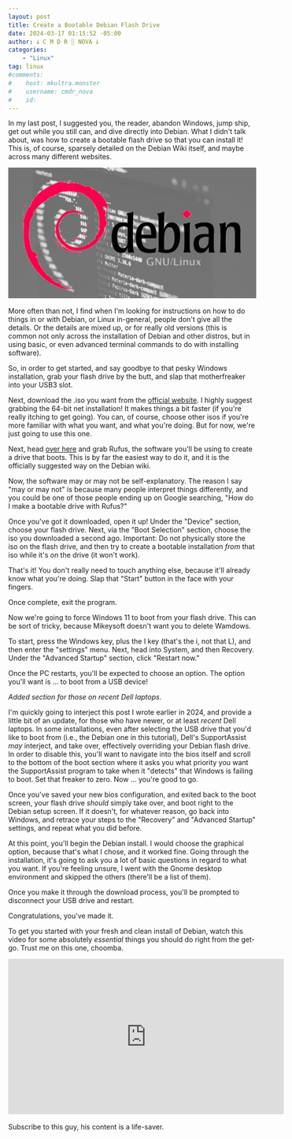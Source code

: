 ```yaml
---
layout: post
title: Create a Bootable Debian Flash Drive
date: 2024-03-17 01:15:52 -05:00
author: 𐕣 C M D R ░ NOVA 𐕣
categories:
    - "Linux"
tag: linux
#comments:
#    host: mkultra.monster
#    username: cmdr_nova
#    id: 
---
```


<!-- wp:paragraph -->
<p>In my last post, I suggested you, the reader, abandon Windows, jump ship, get out while you still can, and dive directly into Debian. What I didn't talk about, was how to create a bootable flash drive so that you can install it! This is, of course, sparsely detailed on the Debian Wiki itself, and maybe across many different websites.</p>
<!-- /wp:paragraph -->

<img class="img-wrap" src="/img/posts/debian/debian.png">

<!-- wp:paragraph -->
<p>More often than not, I find when I'm looking for instructions on how to do things in or with Debian, or Linux in-general, people don't give all the details. Or the details are mixed up, or for really old versions (this is common not only across the installation of Debian and other distros, but in using basic, or even advanced terminal commands to do with installing software).</p>
<!-- /wp:paragraph -->

<!-- wp:paragraph -->
<p>So, in order to get started, and say goodbye to that pesky Windows installation, grab your flash drive by the butt, and slap that motherfreaker into your USB3 slot.</p>
<!-- /wp:paragraph -->

<!-- wp:paragraph -->
<p>Next, download the .iso you want from the <a href="https://www.debian.org/distrib/" target="_blank" rel="noreferrer noopener">official website</a>. I highly suggest grabbing the 64-bit net installation! It makes things a bit faster (if you're really itching to get going). You can, of course, choose other isos if you're more familiar with what you want, and what you're doing. But for now, we're just going to use this one.</p>
<!-- /wp:paragraph -->

<!-- wp:paragraph -->
<p>Next, head <a href="https://rufus.ie/en/" target="_blank" rel="noreferrer noopener">over here</a> and grab Rufus, the software you'll be using to create a drive that boots. This is by far the easiest way to do it, and it is the officially suggested way on the Debian wiki.</p>
<!-- /wp:paragraph -->

<!-- wp:paragraph -->
<p>Now, the software may or may not be self-explanatory. The reason I say "may or may not" is because many people interpret things differently, and you could be one of those people ending up on Google searching, "How do I make a bootable drive with Rufus?"</p>
<!-- /wp:paragraph -->

<!-- wp:paragraph -->
<p>Once you've got it downloaded, open it up! Under the "Device" section, choose your flash drive. Next, via the "Boot Selection" section, choose the iso you downloaded a second ago. Important: Do not physically store the iso on the flash drive, and then try to create a bootable installation <em>from</em> that iso while it's <em>on</em> the drive (it won't work).</p>
<!-- /wp:paragraph -->

<!-- wp:paragraph -->
<p>That's it! You don't really need to touch anything else, because it'll already know what you're doing. Slap that "Start" button in the face with your fingers.</p>
<!-- /wp:paragraph -->

<!-- wp:paragraph -->
<p>Once complete, exit the program.</p>
<!-- /wp:paragraph -->

<!-- wp:paragraph -->
<p>Now we're going to force Windows 11 to boot from your flash drive. This can be sort of tricky, because Mikeysoft doesn't want you to delete Wamdows.</p>
<!-- /wp:paragraph -->

<!-- wp:paragraph -->
<p>To start, press the Windows key, plus the I key (that's the i, not that L), and then enter the "settings" menu. Next, head into System, and then Recovery. Under the "Advanced Startup" section, click "Restart now."</p>
<!-- /wp:paragraph -->

<!-- wp:paragraph -->
<p>Once the PC restarts, you'll be expected to choose an option. The option you'll want is ... to boot from a USB device!</p>
<!-- /wp:paragraph -->

<i>Added section for those on recent Dell laptops.</i>

<p>I'm quickly going to interject this post I wrote earlier in 2024, and provide a little bit of an update, for those who have newer, or at least <em>recent</em> Dell laptops. In some installations, even after selecting the USB drive that you'd like to boot from (i.e., the Debian one in this tutorial), Dell's SupportAssist <em>may</em> interject, and take over, effectively overriding your Debian flash drive. In order to disable this, you'll want to navigate into the bios itself and scroll to the bottom of the boot section where it asks you what priority you want the SupportAssist program to take when it "detects" that Windows is failing to boot. Set that freaker to zero. Now ... you're good to go.</p>

<p>Once you've saved your new bios configuration, and exited back to the boot screen, your flash drive <em>should</em> simply take over, and boot right to the Debian setup screen. If it doesn't, for whatever reason, go back into Windows, and retrace your steps to the "Recovery" and "Advanced Startup" settings, and repeat what you did before.</p>

<!-- wp:paragraph -->
<p>At this point, you'll begin the Debian install. I would choose the graphical option, because that's what I chose, and it worked fine. Going through the installation, it's going to ask you a lot of basic questions in regard to what you want. If you're feeling unsure, I went with the Gnome desktop environment and skipped the others (there'll be a list of them).</p>
<!-- /wp:paragraph -->

<!-- wp:paragraph -->
<p>Once you make it through the download process, you'll be prompted to disconnect your USB drive and restart.</p>
<!-- /wp:paragraph -->

<!-- wp:paragraph -->
<p>Congratulations, you've made it.</p>
<!-- /wp:paragraph -->

<!-- wp:paragraph -->
<p>To get you started with your fresh and clean install of Debian, watch this video for some absolutely <em>essential</em> things you should do right from the get-go. Trust me on this one, choomba. </p>
<!-- /wp:paragraph -->

<iframe width="560" height="315" src="https://www.youtube.com/embed/K72XJHurdUY?si=IDpoHOOJ1sSrjSvd" title="YouTube video player" frameborder="0" allow="accelerometer; autoplay; clipboard-write; encrypted-media; gyroscope; picture-in-picture; web-share" referrerpolicy="strict-origin-when-cross-origin" allowfullscreen></iframe>

<!-- wp:paragraph -->
<p>Subscribe to this guy, his content is a life-saver.</p>
<!-- /wp:paragraph -->